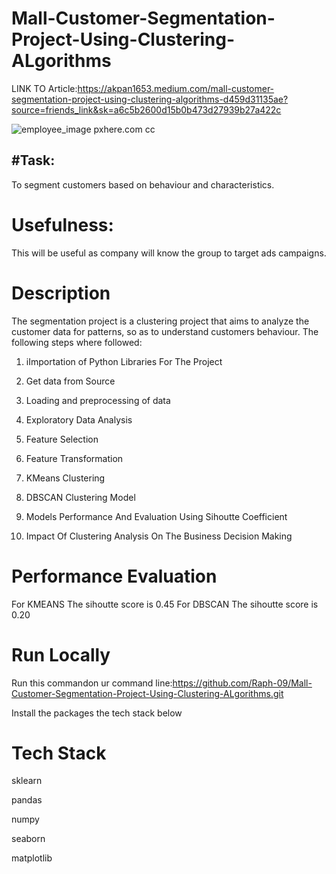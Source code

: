 # Mall-Customer-Segmentation-Project-Using-Clustering-ALgorithms



LINK TO Article:https://akpan1653.medium.com/mall-customer-segmentation-project-using-clustering-algorithms-d459d31135ae?source=friends_link&sk=a6c5b2600d15b0b473d27939b27a422c

![employee_image](https://user-images.githubusercontent.com/72034856/121223251-3d503300-c87f-11eb-8c96-5440e2ada781.jpg)
pxhere.com cc


## #Task: 
To segment customers based on behaviour and characteristics.
# Usefulness:
This will be useful as company will know the group to target ads campaigns.
# Description
The segmentation project is a clustering project that aims to analyze the customer data for patterns, so as to understand customers behaviour.
The following steps where followed:

1) iImportation of Python Libraries For The Project

2)  Get data from Source

3) Loading and preprocessing of data

4) Exploratory Data Analysis

5) Feature Selection

6) Feature Transformation


7) KMeans Clustering


8) DBSCAN Clustering Model


 9) Models Performance And Evaluation Using Sihoutte Coefficient


10) Impact Of Clustering Analysis On The Business Decision Making

# Performance Evaluation
For KMEANS
The sihoutte score is 0.45
For DBSCAN
The sihoutte score is 0.20
    
 # Run Locally
  Run this commandon ur command line:https://github.com/Raph-09/Mall-Customer-Segmentation-Project-Using-Clustering-ALgorithms.git
  
  Install the packages the tech stack below
  
 # Tech Stack
 sklearn
 
 pandas
 
 numpy
 
 seaborn
 
 matplotlib
